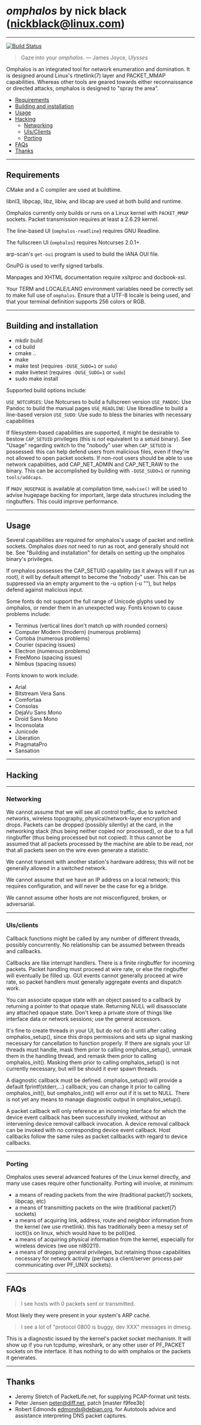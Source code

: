 # *omphalos* by nick black (<nickblack@linux.com>)
--------------------------------------------------

[![Build Status](https://drone.dsscaw.com:4443/api/badges/dankamongmen/omphalos/status.svg)](https://drone.dsscaw.com:4443/dankamongmen/omphalos)

> Gaze into your *omphalos*. — James Joyce, *Ulysses*

Omphalos is an integrated tool for network enumeration and domination. It
is designed around Linux's rtnetlink(7) layer and PACKET_MMAP capabilities.
Whereas other tools are geared towards either reconnaissance or directed
attacks, omphalos is designed to "spray the area".

- [Requirements](#Requirements)
- [Building and installation](#Building-and-installation)
- [Usage](#usage)
- [Hacking](#hacking)
  * [Networking](#networking)
  * [UIs/Clients](#uis-clients)
  * [Porting](#porting)
- [FAQs](#faqs)
- [Thanks](#thanks)

-------------------------------------------------------------------
## Requirements

CMake and a C compiler are used at buildtime.

libnl3, libpcap, libz, libiw, and libcap are used at both build and runtime.

Omphalos currently only builds or runs on a Linux kernel with `PACKET_MMAP`
sockets. Packet transmission requires at least a 2.6.29 kernel.

The line-based UI (`omphalos-readline`) requires GNU Readline.

The fullscreen UI (`omphalos`) requires Notcurses 2.0.1+.

arp-scan's `get-oui` program is used to build the IANA OUI file.

GnuPG is used to verify signed tarballs.

Manpages and XHTML documentation require xsltproc and docbook-xsl.

Your TERM and LOCALE/LANG environment variables need be correctly set to make
full use of `omphalos`. Ensure that a UTF-8 locale is being used, and that your
terminal definition supports 256 colors or RGB.

-------------------------------------------------------------------
## Building and installation

* mkdir build
* cd build
* cmake ..
* make
* make test (requires `-DUSE_SUDO=1` or `sudo`)
* make livetest (requires `-DUSE_SUDO=1` or `sudo`)
* sudo make install

Supported build options include:

`USE_NOTCURSES`: Use Notcurses to build a fullscreen version
`USE_PANDOC`: Use Pandoc to build the manual pages
`USE_READLINE`: Use libreadline to build a line-based version
`USE_SUDO`: Use sudo to bless the binaries with necessary capabilities

If filesystem-based capabilities are supported, it might be desirable to bestow
`CAP_SETUID` privileges (this is *not* equivalent to a setuid binary). See
"Usage" regarding switch to the "nobody" user when `CAP_SETUID` is possessed:
this can help defend users from malicious files, even if they're not allowed to
open packet sockets. If non-root users should be able to use network
capabilities, add CAP_NET_ADMIN and CAP_NET_RAW to the binary. This can be
accomplished by building with `-DUSE_SUDO=1` or running `tools/addcaps`.

If `MADV_HUGEPAGE` is available at compilation time, `madvise()` will be used to
advise hugepage backing for important, large data structures including the
ringbuffers. This could improve performance.

-------------------------------------------------------------------
## Usage

Several capabilities are required for omphalos's usage of packet and
netlink sockets. Omphalos *does not* need to run as root, and generally
should not be. See "Building and installation" for details on setting up
the omphalos binary's privileges.

If omphalos possesses the CAP_SETUID capability (as it always will if run
as root), it will by default attempt to become the "nobody" user. This can
be suppressed via an empty argument to the -u option (-u ""), but helps
defend against malicious input.

Some fonts do not support the full range of Unicode glyphs used by omphalos, or
render them in an unexpected way. Fonts known to cause problems include:

 - Terminus (vertical lines don't match up with rounded corners)
 - Computer Modern (lmodern) (numerous problems)
 - Cortoba (numerous problems)
 - Courier (spacing issues)
 - Electron (numerous problems)
 - FreeMono (spacing issues)
 - Nimbus (spacing issues)

Fonts known to work include:

 - Arial
 - Bitstream Vera Sans
 - Comfortaa
 - Consolas
 - DejaVu Sans Mono
 - Droid Sans Mono
 - Inconsolata
 - Junicode
 - Liberation
 - PragmataPro
 - Sansation

-------------------------------------------------------------------
## Hacking

***************************************
### Networking

We cannot assume that we will see all control traffic, due to switched
networks, wireless topography, physical/network-layer encryption and drops.
Packets can be dropped (possibly silently) at the card, in the networking
stack (thus being neither copied nor processed), or due to a full
ringbuffer (thus being processed but not copied). It thus cannot be assumed
that all packets processed by the machine are able to be read, nor that all
packets seen on the wire even generate a statistic.

We cannot transmit with another station's hardware address; this will not
be generally allowed in a switched network.

We cannot assume that we have an IP address on a local network; this
requires configuration, and will never be the case for eg a bridge.

We cannot assume other hosts are not misconfigured, broken, or adversarial.

***************************************
### UIs/clients

Callback functions might be called by any number of different threads,
possibly concurrently. No relationship can be assumed between threads and
callbacks.

Callbacks are like interrupt handlers. There is a finite ringbuffer for
incoming packets. Packet handling must proceed at wire rate, or else the
ringbuffer will eventually be filled up. GUI events cannot generally
proceed at wire rate, so packet handlers must generally aggregate events
and dispatch work.

You can associate opaque state with an object passed to a callback by
returning a pointer to that opaque state. Returning NULL will disassociate
any attached opaque state. Don't keep a private store of things like
interface data or network sessions; use the general accessors.

It's fine to create threads in your UI, but do not do it until after
calling omphalos_setup(), since this drops permissions and sets up signal
masking necessary for cancellation to function properly. If there are
signals your UI threads must handle, mask them prior to calling
omphalos_setup(), unmask them in the handling thread, and remask them prior
to calling omphalos_init(). Masking them prior to calling omphalos_setup()
is not currently necessary, but will be should it ever spawn threads.

A diagnostic callback must be defined. omphalos_setup() will provide a
default fprintf(stderr,...) callback; you can change it prior to calling
omphalos_init(), but omphalos_init() will error out if it is set to NULL.
There is not yet any means to manage diagnostic output in omphalos_setup().

A packet callback will only reference an incoming interface for which the
device event callback has been successfully invoked, without an intervening
device removal callback invocation. A device removal callback can be invoked
with no corresponding device event callback. Host callbacks follow the same
rules as packet callbacks with regard to device callbacks.

***************************************
### Porting

Omphalos uses several advanced features of the Linux kernel directly, and
many use cases require other functionality. Porting will involve, at
minimum:

 - a means of reading packets from the wire (traditional packet(7) sockets,
    libpcap, etc)
 - a means of transmitting packets on the wire (traditional packet(7)
    sockets)
 - a means of acquiring link, address, route and neighbor information from
    the kernel (we use rtnetlink). this has traditionally been a messy set
    of ioctl()s on linux, which would have to be poll()ed.
 - a means of acquiring physical information from the kernel, especially
    for wireless devices (we use nl80211).
 - a means of dropping general privileges, but retaining those capabilities
    necessary for network activity (perhaps a client/server process pair
    communicating over PF_UNIX sockets).

---------------------------------------
## FAQs

> I see hosts with 0 packets sent or transmitted.

Most likely they were present in your system's ARP cache.

> I see a lot of "protocol 0800 is buggy, dev XXX" messages in dmesg.

This is a diagnostic issued by the kernel's packet socket mechanism. It
will show up if you run tcpdump, wireshark, or any other user of PF_PACKET
sockets on the interface. It has nothing to do with omphalos or the packets
it generates.

---------------------------------------
## Thanks

* Jeremy Stretch of PacketLife.net, for supplying PCAP-format unit tests.
* Peter Jensen <peter@diff.net>, patch [master f9fee3b]
* Robert Edmonds <edmonds@debian.org>, for Autotools advice and assistance
   interpreting DNS packet captures.
